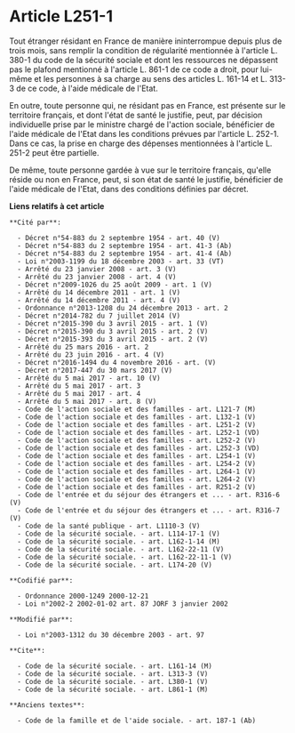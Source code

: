 # Article L251-1

Tout étranger résidant en France de manière ininterrompue depuis plus de trois mois, sans remplir la condition de régularité
mentionnée à l'article L. 380-1 du code de la sécurité sociale et dont les ressources ne dépassent pas le plafond mentionné à
l'article L. 861-1 de ce code a droit, pour lui-même et les personnes à sa charge au sens des articles L. 161-14 et L. 313-3
de ce code, à l'aide médicale de l'Etat.

En outre, toute personne qui, ne résidant pas en France, est présente sur le territoire français, et dont l'état de santé le
justifie, peut, par décision individuelle prise par le ministre chargé de l'action sociale, bénéficier de l'aide médicale de
l'Etat dans les conditions prévues par l'article L. 252-1. Dans ce cas, la prise en charge des dépenses mentionnées à
l'article L. 251-2 peut être partielle.

De même, toute personne gardée à vue sur le territoire français, qu'elle réside ou non en France, peut, si son état de santé
le justifie, bénéficier de l'aide médicale de l'Etat, dans des conditions définies par décret.

**Liens relatifs à cet article**

	**Cité par**:

	  - Décret n°54-883 du 2 septembre 1954 - art. 40 (V)
	  - Décret n°54-883 du 2 septembre 1954 - art. 41-3 (Ab)
	  - Décret n°54-883 du 2 septembre 1954 - art. 41-4 (Ab)
	  - Loi n°2003-1199 du 18 décembre 2003 - art. 33 (VT)
	  - Arrêté du 23 janvier 2008 - art. 3 (V)
	  - Arrêté du 23 janvier 2008 - art. 4 (V)
	  - Décret n°2009-1026 du 25 août 2009 - art. 1 (V)
	  - Arrêté du 14 décembre 2011 - art. 1 (V)
	  - Arrêté du 14 décembre 2011 - art. 4 (V)
	  - Ordonnance n°2013-1208 du 24 décembre 2013 - art. 2
	  - Décret n°2014-782 du 7 juillet 2014 (V)
	  - Décret n°2015-390 du 3 avril 2015 - art. 1 (V)
	  - Décret n°2015-390 du 3 avril 2015 - art. 2 (V)
	  - Décret n°2015-393 du 3 avril 2015 - art. 2 (V)
	  - Arrêté du 25 mars 2016 - art. 2
	  - Arrêté du 23 juin 2016 - art. 4 (V)
	  - Décret n°2016-1494 du 4 novembre 2016 - art. (V)
	  - Décret n°2017-447 du 30 mars 2017 (V)
	  - Arrêté du 5 mai 2017 - art. 10 (V)
	  - Arrêté du 5 mai 2017 - art. 3
	  - Arrêté du 5 mai 2017 - art. 4
	  - Arrêté du 5 mai 2017 - art. 8 (V)
	  - Code de l'action sociale et des familles - art. L121-7 (M)
	  - Code de l'action sociale et des familles - art. L132-1 (V)
	  - Code de l'action sociale et des familles - art. L251-2 (V)
	  - Code de l'action sociale et des familles - art. L252-1 (VD)
	  - Code de l'action sociale et des familles - art. L252-2 (V)
	  - Code de l'action sociale et des familles - art. L252-3 (VD)
	  - Code de l'action sociale et des familles - art. L254-1 (V)
	  - Code de l'action sociale et des familles - art. L254-2 (V)
	  - Code de l'action sociale et des familles - art. L264-1 (V)
	  - Code de l'action sociale et des familles - art. L264-2 (V)
	  - Code de l'action sociale et des familles - art. R251-2 (V)
	  - Code de l'entrée et du séjour des étrangers et ... - art. R316-6 (V)
	  - Code de l'entrée et du séjour des étrangers et ... - art. R316-7 (V)
	  - Code de la santé publique - art. L1110-3 (V)
	  - Code de la sécurité sociale. - art. L114-17-1 (V)
	  - Code de la sécurité sociale. - art. L162-1-14 (M)
	  - Code de la sécurité sociale. - art. L162-22-11 (V)
	  - Code de la sécurité sociale. - art. L162-22-11-1 (V)
	  - Code de la sécurité sociale. - art. L174-20 (V)

	**Codifié par**:

	  - Ordonnance 2000-1249 2000-12-21
	  - Loi n°2002-2 2002-01-02 art. 87 JORF 3 janvier 2002

	**Modifié par**:

	  - Loi n°2003-1312 du 30 décembre 2003 - art. 97

	**Cite**:

	  - Code de la sécurité sociale. - art. L161-14 (M)
	  - Code de la sécurité sociale. - art. L313-3 (V)
	  - Code de la sécurité sociale. - art. L380-1 (V)
	  - Code de la sécurité sociale. - art. L861-1 (M)

	**Anciens textes**:

	  - Code de la famille et de l'aide sociale. - art. 187-1 (Ab)
